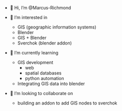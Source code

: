 - 👋 Hi, I’m @Marcus-Richmond

- 👀 I’m interested in
  - GIS (geographic information systems)
  - Blender
  - GIS + Blender
  - Sverchok (blender addon)

- 🌱 I’m currently learning
  - GIS development
    - web
    - spatial databases
    - python automation
  - Integrating GIS data into blender

- 💞️ I’m looking to collaborate on
  - building an addon to add GIS nodes to sverchok


<!---
Marcus-Richmond/Marcus-Richmond is a ✨ special ✨ repository because its `README.md` (this file) appears on your GitHub profile.
You can click the Preview link to take a look at your changes.
--->
